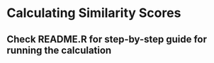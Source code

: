 # Calculating Similarity Scores

## Check README.R for step-by-step guide for running the calculation
